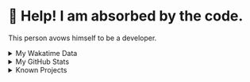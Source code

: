 # 🥺 Help! I am absorbed by the code. 

This person avows himself to be a developer.

<details>

<summary>My Wakatime Data</summary>

<!--START_SECTION:waka-->
![Lines of code](https://img.shields.io/badge/From%20Hello%20World%20I%27ve%20Written-8.8%20million%20lines%20of%20code-blue)

**🐱 My GitHub Data** 

> 📦 760.8 kB Used in GitHub's Storage 
 > 
> 🏆 234 Contributions in the Year 2024
 > 
> 🚫 Not Opted to Hire
 > 
> 📜 86 Public Repositories 
 > 
> 🔑 26 Private Repositories 
 > 
**I'm an Early 🐤** 

```text
🌞 Morning                2098 commits        ██████░░░░░░░░░░░░░░░░░░░   24.16 % 
🌆 Daytime                3682 commits        ███████████░░░░░░░░░░░░░░   42.39 % 
🌃 Evening                2831 commits        ████████░░░░░░░░░░░░░░░░░   32.60 % 
🌙 Night                  74 commits          ░░░░░░░░░░░░░░░░░░░░░░░░░   00.85 % 
```
📅 **I'm Most Productive on Wednesday** 

```text
Monday                   1062 commits        ███░░░░░░░░░░░░░░░░░░░░░░   12.23 % 
Tuesday                  1504 commits        ████░░░░░░░░░░░░░░░░░░░░░   17.32 % 
Wednesday                1520 commits        ████░░░░░░░░░░░░░░░░░░░░░   17.50 % 
Thursday                 1240 commits        ████░░░░░░░░░░░░░░░░░░░░░   14.28 % 
Friday                   1294 commits        ████░░░░░░░░░░░░░░░░░░░░░   14.90 % 
Saturday                 1105 commits        ███░░░░░░░░░░░░░░░░░░░░░░   12.72 % 
Sunday                   960 commits         ███░░░░░░░░░░░░░░░░░░░░░░   11.05 % 
```


**I Mostly Code in Go** 

```text
Python                   22 repos            ██████░░░░░░░░░░░░░░░░░░░   22.22 % 
TeX                      6 repos             ██░░░░░░░░░░░░░░░░░░░░░░░   06.06 % 
Swift                    3 repos             █░░░░░░░░░░░░░░░░░░░░░░░░   03.03 % 
Shell                    2 repos             █░░░░░░░░░░░░░░░░░░░░░░░░   02.02 % 
Rust                     2 repos             █░░░░░░░░░░░░░░░░░░░░░░░░   02.02 % 
```




 Last Updated on 27/01/2024 01:12:26 UTC
<!--END_SECTION:waka-->

</details>

<details>
 
 <summary>My GitHub Stats</summary>

[![CDFMLR's github stats](https://github-readme-stats.vercel.app/api?username=cdfmlr&count_private=true&show_icons=true)](https://github.com/anuraghazra/github-readme-stats)
 
</details>

<details>

<summary>Known Projects</summary>

[![Star History Chart](https://api.star-history.com/svg?repos=cdfmlr/pyflowchart,cdfmlr/muvtuber,cdfmlr/crud,cdfmlr/murecom-verse-1,cdfmlr/murecom-intro&type=Date)](https://star-history.com/#cdfmlr/pyflowchart&cdfmlr/muvtuber&cdfmlr/crud&cdfmlr/murecom-verse-1&cdfmlr/murecom-intro&Date)

 </details>
